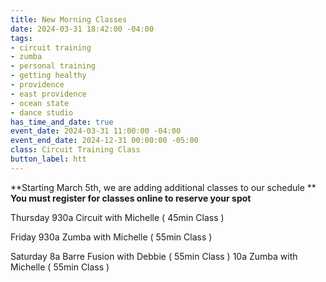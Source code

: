```yaml
---
title: New Morning Classes
date: 2024-03-31 18:42:00 -04:00
tags:
- circuit training
- zumba
- personal training
- getting healthy
- providence
- east providence
- ocean state
- dance studio
has_time_and_date: true
event_date: 2024-03-31 11:00:00 -04:00
event_end_date: 2024-12-31 00:00:00 -05:00
class: Circuit Training Class
button_label: htt
---
```


**Starting March 5th, we are adding additional classes to our schedule ** **You must register for classes online to reserve your spot**


Thursday 930a  Circuit with Michelle ( 45min Class )

Friday   930a Zumba with Michelle    ( 55min Class )

Saturday 8a Barre Fusion with Debbie ( 55min Class )
        10a Zumba with Michelle ( 55min Class )
